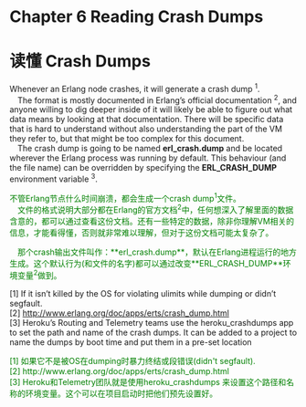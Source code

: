 # Chapter 6 Reading Crash Dumps
# 读懂 Crash Dumps
Whenever an Erlang node crashes, it will generate a crash dump <sup>1</sup>.<br>
&emsp;The format is mostly documented in Erlang’s official documentation <sup>2</sup>, and anyone willing to dig deeper inside of it will likely be able to figure out what data means by looking
at that documentation. There will be specific data that is hard to understand without also
understanding the part of the VM they refer to, but that might be too complex for this
document.<br>
&emsp;The crash dump is going to be named **erl_crash.dump** and be located wherever the Erlang process was running by default. This behaviour (and the file name) can be overridden
by specifying the **ERL_CRASH_DUMP** environment variable <sup>3</sup>.
<p></p> <font color="green">
不管Erlang节点什么时间崩溃，都会生成一个crash dump<sup>1</sup>文件。<br>
&emsp;文件的格式说明大部分都在Erlang的官方文档<sup>2</sup>中，任何想深入了解里面的数据含意的，都可以通过查看这份文档。还有一些特定的数据，除非你理解VM相关的信息，才能看得懂，否则就非常难以理解，但对于这份文档可能太复杂了。
</font> <p></p>
<p></p> <font color="green">
&emsp;那个crash输出文件叫作：**erl_crash.dump**，默认在Erlang进程运行的地方生成。这个默认行为(和文件的名字)都可以通过改变**ERL_CRASH_DUMP**环境变量<sup>2</sup>做到。
</font> <p></p>

[1] If it isn’t killed by the OS for violating ulimits while dumping or didn’t segfault.<br>
[2] http://www.erlang.org/doc/apps/erts/crash_dump.html<br>
[3] Heroku’s Routing and Telemetry teams use the heroku_crashdumps app to set the path and name of the crash dumps. It can be added to a project to name the dumps by boot time and put them in a pre-set location

<p></p> <font color="green">
[1] 如果它不是被OS在dumping时暴力终结或段错误(didn't segfault).<br>
[2] http://www.erlang.org/doc/apps/erts/crash_dump.html<br>
[3] Heroku和Telemetry团队就是使用heroku_crashdumps 来设置这个路径和名称的环境变量。这个可以在项目启动时把他们预先设置好。
</font> <p></p>


